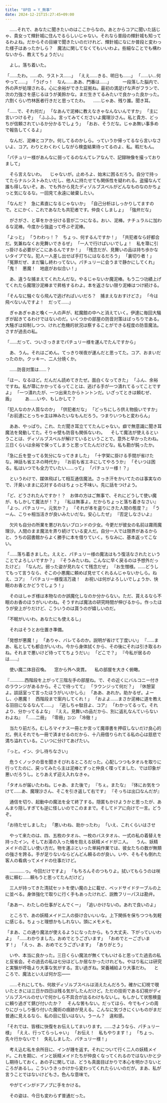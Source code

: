 ```yaml
---
title: "8P目 = Y_無事"
date: 2024-12-21T15:27:45+09:00
---
```

　……それで、あなたに聞きたいのはここからなの。あとからコアに聞いた話じゃ、貴女って輝針城に住んでるらしいじゃない。それなら普段の輝針城も知ってるわよね。だからその目線で聞きたいのだけれど、輝針城になにか普段と変わった様子はあったかしら？　魔法に関してなくてもいいわよ。些細なことでも構わないから、教えてちょうだい』

　よし。落ち着いた。


「……たわ。……の、ラストス……」
「ええ……きる、明日も……」
「……い…何やって……」
「うげっ！　なん……ああ、門番は……」
　
　一段落した脳内で、外の声が処理される。心に余裕ができた証拠ね。最初の満足げな声がフランで、次の力強さを感じるほうが美鈴かな。まだ生きてるみたいで良かった良かった。六割くらい竹林医者行きだと思ってたわ。
　……じゃあ、残り誰。聞き耳。

「……で、それ何だ」
「なあんで泥棒に教えなきゃなんないんですか」
「主に言いつけるぞ」
「ふふふ。言ってみてくださいよ魔理沙さん。私と貴方、どっちが信頼されているか分かるでしょう」
「おお、そうだな。じゃあ無い事多めで報告してくるよ」

　なんだ、泥棒とコアか。何してるのかしら。っていうか帰ってるなら言いなさいよ、コア。わりとわくわくしながら検査結果待ってるのよ、私。暇だもん。

「パチュリー様があんなに弱ってるのなんてレアなんで、記録映像を撮っておりまして」

　そら言えないわ。
　じゃないが。止めろよ、始末に困るだろう。自分で持ってたらナルシストみたいだし、他人に持たせても関係性を疑われる。盗撮なんて誰も得しないぞ。あ、でも外から見たディゾルブスペルがどんなものなのかちょっと気になるな。一回見て永遠に破棄したい。

「なんだ？　急に素直になるじゃないか」
「自己分析はしっかりしてますので。とにかく、これであなたも共犯者です。仲良くしましょ」
「強弁だな」

　がさがさ、と草をかき分ける音が二つになる。おい、泥棒。ナチュラルに加わるな泥棒。今度から強盗って呼ぶぞ泥棒。

「よっと」
「うわわっ！？　ちょっ、何するんですか！」
「共犯者なら好都合だ。気兼ねなくお見舞いできるぜ」
「一人で行けばいいでしょ！　私を箒に引っ掛ける必要がどこにあるんですか！」
「残念だが、見舞いの品は持ち歩かないタイプでな。犯人一人差し出せば手打ちにはなるだろう」
「裏切り者！」
「冤罪だぜ、まだ騙し終わってない。パチュリーに会うまで静かにしてくれ」
「鬼！　悪魔！　地底がお似合い！」

　あ、違うな捕まえてくれたんだな。やるじゃないか魔泥棒。もう二つ功績上げてくれたら魔理沙泥棒まで昇格するわよ。本を返さない限り泥棒はつけ続ける。

「そんなに騒ぐなら飛んで逃げればいいだろ？　捕まえなおすけどさ」
「今は飛べないんですよ！　だって……」

　ぎゃあぎゃあと喚く一人の声が、紅魔館の中へと消えていく。伊達に毎回大騒ぎが起きてるわけではないのだ。いくつかの部屋の防音対策はばっちりである。大騒ぎは抑制しつつ、けれど危機的状況は察することができる程度の防音魔法。さすが過去の私。

「……だって、ついさっきまでパチュリー様を運んでたんですから」

　あ、うん。それはごめん。てっきり咲夜が運んだと思ってた。コア、おまいだったのか。クッキー、二人分焼くか。

　……防音対策は……？

「ほー、なるほど。だんだん読めてきたぜ。面白くなってきた」
「ふん、余裕ですね。私が箒にかかってるってことは、逃げる手が一つ潰れてるってことですよ」
「一つ潰れたが、一つ出来たからトントンだ。いざってときは頼むぜ、盾」
　
　あ……いや、もしかして？

「犯人なのか人質なのか」
「供犯者だな」
「どっちにしろ供え物扱いですか」
「お前達にとっちゃ主は神みたいなもんだろう。つまりいつもと変わらん」

　ああ、やっぱり。これ、ただ聞き耳立ててたんじゃない。癖で無意識に聞き耳魔法を発動してた。そりゃ壁も防音も関係ないわ。
　そして魔法が使えるということは、ディゾルブスペルが解けているということで。意外と早かったわね。三日くらいは余裕で保ってしまうと思ってたんだけどな。私も勘が鈍ったか。

「急に丘を登ってる気分になってきました」
「十字架に掛ける手間が省けたな。神話も省エネの時代か」
『お前も省エネにしてやろうか』
「そいつは困る。私はいつでも全力でいたい……って」
「パチュリー様！？」

　というわけで、媒体飛ばして相互通信魔法。さっき汗をかいてたのは事実なので、汗臭いままに応対するのはちょっと不味い。先に話をつけよう。

「ど、どうされたんですか！？　お体の方はご無事で、それにどうして使い魔が、もしかして魔法が！？」
『私は無事よ。だからちょっと落ち着きなさい』
「よっ、パチュリー。元気か？」
『それが本を盗りにきた人間の態度？』
「うーん、こりゃ相当活きが良いみたいだな。安心したぜ」
『否定しなさいよ』

　欠片も自分の所業を悪びれないブロンドの少女。今更だが彼女の名前は霧雨魔理沙。人間のまま魔法を弄り続けている変人だ。自分一人では限界があるからと、うちの図書館からよく勝手に本を借りていく。ちなみに、基本返ってこない。

「……落ち着きました。ええと、パチュリー様の魔法はもう復活なされたということでよろしいですか？」
『そうみたいね。こんなに早く戻るのは予想外だったけど』
「なんだ。弱った姿が見れなくて残念だぜ」
『お生憎様。……どうしてもって言うなら、そこの小悪魔に頼めば見せてくれるんじゃないかしら。ねえ、コア』
「パチュリー様復活万歳！　お祝いは何がよろしいでしょうか、快眠のお香とかどうでしょう！」

　そのはしゃぎ様は本物なのか誤魔化しなのか分からない。ただ、貰えるなら不眠のお香のほうがいいわね。そうすれば魔法の研究時間が伸びるから。作ったほうが安上がりだけど、こういうのは貰うのが嬉しいのだ。

「不眠がいいわ。あなたにも使えるし」

　それはそうとお仕置き準備。

「発想が悪魔！」
「ありゃ、バレてるのか。説明が省けて丁度いい」
『……まあ、私としても都合がいいわ。今から身体拭くから、その後にそれは引き取るわね。それまで悪いけど待っててちょうだい』
「どこで？」
『今私が居るのは……』

　使い魔二体目召喚。
　窓から外へ突貫。
　私の部屋を大きく俯瞰。

『…………西階段を上がって三階左手の部屋ね。で、その近くにバルコニー付きのラウンジがあるから。そこで待ってて』
「ラウンジって何だ？」
『休憩室よ。談話室って言ったほうがいいかしら』
「ああ、あれか。助かるぜ。よーし、小悪魔！　西階段まで案内してくれ！」
「およよ……まさか泥棒に道を教える羽目になるなんて……」
『逃しちゃ駄目よ、コア』
「わかってるって。それより、分かってるよな」
『ええ。見舞いの品だから、別に返礼なんていらないわよね』
「……二冊」
「零冊」ｺﾝｺﾝ
「冷徹！」

　当たり前だろ。むしろマイナス一冊とか言って魔導書を押収しないだけ良心的だ。例えそれでも一冊で済ませるのだから、十八冊借りられてる私の心は慈悲で満ち溢れている。こいつに分けてあげたい。

『っと。イン、少し待ちなさい」

　危うくノックの音を聞きそびれるところだった。心配しつつもタオルを取りに行ってたのに、戻ってみたら主は泥棒とずっと仲良く喋ってました、では印象が悪いだろうし。とりあえず迎え入れなきゃ。

「タオルが届いたわね。じゃあ、また後で」
『ちぇ。またな』
『体にお気をつけて……あ、魔理沙さん、そこを引き返して右です』
『そっちは出口なんだが』

　通信を切り、起動中の魔法を全て終了する。隠匿もかけようかと思ったが、あんまり隠しすぎても逆に怪しいのでこのままで。そしてドアに向けて一言。どうぞ。

「お待たせしました」
「悪いわね、助かったわ」
「いえ、これくらいはさせ

　やって来たのは、四、五枚のタオル、一枚のバスタオル、一式の私の着替えを持ったイン。そしてお湯の入った桶を抱える妖精メイドがニ人。
　うん、妖精メイドの正しい使い方だ。物を運ぶといった単純作業では、彼女たちの数が無類の強さを誇る。手が足りないならどんどん頼るのが良い。いや、そもそも倒れた客人の看病ってメイドの仕事だけど。

　…………っ。今回だけですよ」
「もちろんそのつもりよ。拭いてもらうのは咲夜に頼む……頼もうと思ってたんだけど」

　三人が持ってきた清拭セットを使い魔の上に載せ、ベッドサイドテーブルの上に並べる。身体強化で取りに行く手もあったけれど、説教フリーパスは勘弁。

「ああー、わたしの仕事がとんでくー」
「追いかけないの。あれで良いのよ」

　ところで、あの妖精メイド二人の掛け合いいいな。上下関係を保ちつつも気軽に感じる。ちょっと理想かもしれない。頭にメモメモ。

「まあ、この通り魔法が使えるようになったから。もう大丈夫、下がっていいわよ」
「……わかりました。おめでとうございます」
「おめでとーございます！」
「えっ、あ、おめでとうございます」
「ありがとう」

　いや、本当に良かった。三日くらい魔法が無くてもいけると思ってた過去の私と反省会。その過去の私は七分ほどしか居なかったけれども。やはり私には研究と実験が呼吸より大事な気がする。言い過ぎね。栄養補給より大事だわ。
　ところで、魔法といえば何か忘――


　……それにしても、何故ディゾルブスペルは消えたんだろう。確かに幻視で覗いたときには三日か四日は残る気がしたんだけど。ただの技術である幻視がディゾルブスペルのせいで何かしら不具合が出るわけもないし。もしかして状態検査に頼り過ぎて錆び付いたか？
　そんな筈もない。だってほら、今でもインの周りにびっしり張り付いた魔術の痕跡が見える。こんなに気づきにくいものがまだ普通に見えるなら、私の目に狂いはない。うーん？　違和感。

「それでは、皆様に快復をお伝えしてまいります。……さようなら、パチュリー様」
「ええ、行ってらっしゃい」
「お伝え！　私もやります！」
「ちょっ、先々行かないで！　失礼しました、パチュリー様！」

　考え込む私を余所目に、インが踵を返す。それについて行く二人の妖精メイド。これを期に、インと妖精メイドたちが仲良くなってくれるのではないかと少し期待しておく。あの子に関しては、どうも真面目ばかりで本心を明かさないところがあるし。こういうきっかけから変わってくれたらいいのだが。まあ、私が言うことではないけどもさ。色んな意味で。

　やがてインがドアノブに手をかける。

　その姿は、今日も変わらず普通だった。
